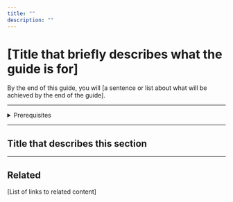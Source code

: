 ```yaml
---
title: ""
description: ""
---
```


# [Title that briefly describes what the guide is for]

<!-- This section is a brief introduction into the guide's topic. -->

By the end of this guide, you will [a sentence or list about what will be achieved by the end of the guide].

---

<!-- This section lists the prerequisites users must complete before they should/can proceed. For concepts, we should list the other concepts they should be familiar with first. -->

<details>
  <summary>Prerequisites</summary>

To follow the steps in this guide, you'll need:

- A basic understanding of Dagster concepts such as assets and resources
<!-- - Ex: To use asset checks, users should understand Asset definitions first
- Another one
- One more -->

</details>

---

## Title that describes this section

<!-- 
For section heaings:

- Guides can (and should) contain multiple sections, with each one being a small chunk of information. Break large topics into smaller topics, using subsequent headings (H3, H4, etc) as needed
- Titles should describe an action, ex: "Generate a token"
- Don't use gerunds (-ing) in titles, as it can cause issues with translation + SEO 
-->

---

## Related

[List of links to related content]